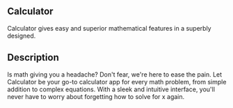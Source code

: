 ## Calculator

Calculator gives easy and superior mathematical features in a superbly designed.

## Description

Is math giving you a headache? Don't fear, we're here to ease the pain. Let Calculator be your go-to calculator app for every math problem, from simple addition to complex equations. With a sleek and intuitive interface, you'll never have to worry about forgetting how to solve for x again.

